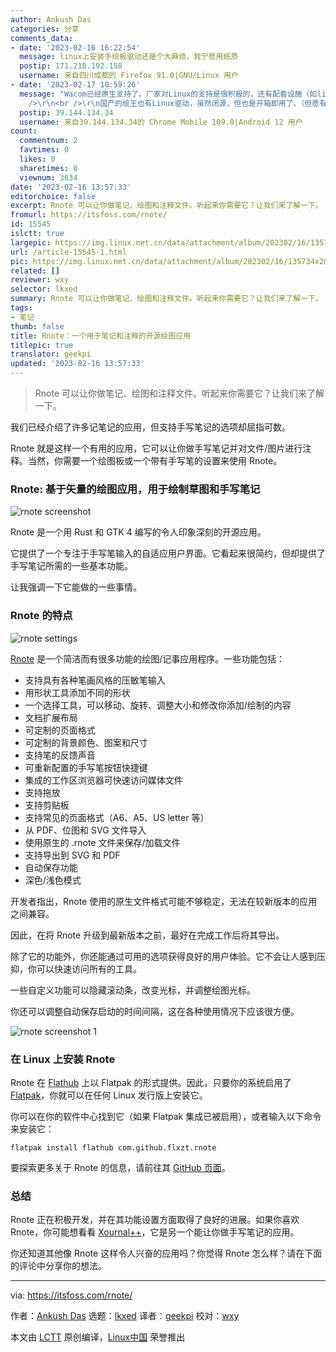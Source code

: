 ```yaml
---
author: Ankush Das
categories: 分享
comments_data:
- date: '2023-02-16 16:22:54'
  message: linux上安装手绘板驱动还是个大麻烦，我宁愿用纸质
  postip: 171.218.192.158
  username: 来自四川成都的 Firefox 91.0|GNU/Linux 用户
- date: '2023-02-17 10:59:26'
  message: "Wacom已经原生支持了。厂家对Linux的支持是很积极的，还有配套设施（如libwacom），都是开源的。不过除了KDE Plasma和GNOME，厂家和其他桌面环境没有提供配置工具。<br
    />\r\n<br />\r\n国产的绘王也有Linux驱动，虽然闭源，但也是开箱即用了。（但愿有大神开发开源替代驱动。）"
  postip: 39.144.134.34
  username: 来自39.144.134.34的 Chrome Mobile 109.0|Android 12 用户
count:
  commentnum: 2
  favtimes: 0
  likes: 0
  sharetimes: 0
  viewnum: 3634
date: '2023-02-16 13:57:33'
editorchoice: false
excerpt: Rnote 可以让你做笔记、绘图和注释文件。听起来你需要它？让我们来了解一下。
fromurl: https://itsfoss.com/rnote/
id: 15545
islctt: true
largepic: https://img.linux.net.cn/data/attachment/album/202302/16/135734x2mejqr24l525tz2.png
url: /article-15545-1.html
pic: https://img.linux.net.cn/data/attachment/album/202302/16/135734x2mejqr24l525tz2.png.thumb.jpg
related: []
reviewer: wxy
selector: lkxed
summary: Rnote 可以让你做笔记、绘图和注释文件。听起来你需要它？让我们来了解一下。
tags:
- 笔记
thumb: false
title: Rnote：一个用于笔记和注释的开源绘图应用
titlepic: true
translator: geekpi
updated: '2023-02-16 13:57:33'
---
```



> 
> Rnote 可以让你做笔记、绘图和注释文件。听起来你需要它？让我们来了解一下。
> 
> 
> 


我们已经介绍了许多记笔记的应用，但支持手写笔记的选项却屈指可数。


Rnote 就是这样一个有用的应用，它可以让你做手写笔记并对文件/图片进行注释。当然，你需要一个绘图板或一个带有手写笔的设置来使用 Rnote。


### Rnote: 基于矢量的绘图应用，用于绘制草图和手写笔记


![rnote screenshot](https://img.linux.net.cn/data/attachment/album/202302/16/135734x2mejqr24l525tz2.png)


Rnote 是一个用 Rust 和 GTK 4 编写的令人印象深刻的开源应用。


它提供了一个专注于手写笔输入的自适应用户界面。它看起来很简约，但却提供了手写笔记所需的一些基本功能。


让我强调一下它能做的一些事情。


### Rnote 的特点


![rnote settings](https://img.linux.net.cn/data/attachment/album/202302/16/135734s7qio30o0iktfg98.png)


[Rnote](https://rnote.flxzt.net) 是一个简洁而有很多功能的绘图/记事应用程序。一些功能包括：


* 支持具有各种笔画风格的压敏笔输入
* 用形状工具添加不同的形状
* 一个选择工具，可以移动、旋转、调整大小和修改你添加/绘制的内容
* 文档扩展布局
* 可定制的页面格式
* 可定制的背景颜色、图案和尺寸
* 支持笔的反馈声音
* 可重新配置的手写笔按钮快捷键
* 集成的工作区浏览器可快速访问媒体文件
* 支持拖放
* 支持剪贴板
* 支持常见的页面格式（A6、A5、US letter 等）
* 从 PDF、位图和 SVG 文件导入
* 使用原生的 .rnote 文件来保存/加载文件
* 支持导出到 SVG 和 PDF
* 自动保存功能
* 深色/浅色模式


开发者指出，Rnote 使用的原生文件格式可能不够稳定，无法在较新版本的应用之间兼容。


因此，在将 Rnote 升级到最新版本之前，最好在完成工作后将其导出。


除了它的功能外，你还能通过可用的选项获得良好的用户体验。它不会让人感到压抑，你可以快速访问所有的工具。


一些自定义功能可以隐藏滚动条，改变光标，并调整绘图光标。


你还可以调整自动保存启动的时间间隔，这在各种使用情况下应该很方便。


![rnote screenshot 1](https://img.linux.net.cn/data/attachment/album/202302/16/135734arpazxpas5wrqcra.png)


### 在 Linux 上安装 Rnote


Rnote 在 [Flathub](https://flathub.org/apps/details/com.github.flxzt.rnote) 上以 Flatpak 的形式提供。因此，只要你的系统启用了 [Flatpak](https://itsfoss.com/flatpak-guide/)，你就可以在任何 Linux 发行版上安装它。


你可以在你的软件中心找到它（如果 Flatpak 集成已被启用），或者输入以下命令来安装它：



```
flatpak install flathub com.github.flxzt.rnote

```

要探索更多关于 Rnote 的信息，请前往其 [GitHub 页面](https://github.com/flxzt/rnote)。


### 总结


Rnote 正在积极开发，并在其功能设置方面取得了良好的进展。如果你喜欢 Rnote，你可能想看看 [Xournal++](https://xournalpp.github.io)，它是另一个能让你做手写笔记的应用。


你还知道其他像 Rnote 这样令人兴奋的应用吗？你觉得 Rnote 怎么样？请在下面的评论中分享你的想法。




---


via: <https://itsfoss.com/rnote/>


作者：[Ankush Das](https://itsfoss.com/author/ankush/) 选题：[lkxed](https://github.com/lkxed) 译者：[geekpi](https://github.com/geekpi) 校对：[wxy](https://github.com/wxy)


本文由 [LCTT](https://github.com/LCTT/TranslateProject) 原创编译，[Linux中国](https://linux.cn/) 荣誉推出